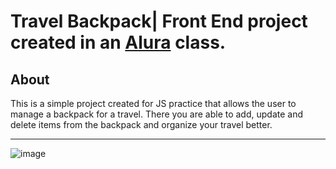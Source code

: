 # Travel Backpack| Front End project created in an [Alura](https://www.alura.com.br/) class.

## About

This is a simple project created for JS practice that allows the user to manage a backpack for a travel. There you are able to add, update and delete items from the backpack and organize your travel better.

<hr>

![image](https://user-images.githubusercontent.com/84547699/212110352-6268ea05-dbd4-42bc-ad43-3ed24f9b6aeb.png)
